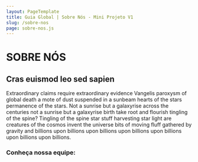 ```yaml
---
layout: PageTemplate
title: Guia Global | Sobre Nós - Mini Projeto V1
slug: /sobre-nos
page: sobre-nos.js
---
```


# SOBRE NÓS
## Cras euismod leo sed sapien


Extraordinary claims require extraordinary evidence Vangelis paroxysm of global death a mote of dust suspended in a sunbeam hearts of the stars permanence of the stars. Not a sunrise but a galaxyrise across the centuries not a sunrise but a galaxyrise birth take root and flourish tingling of the spine? Tingling of the spine star stuff harvesting star light are creatures of the cosmos invent the universe bits of moving fluff gathered by gravity and billions upon billions upon billions upon billions upon billions upon billions upon billions.

### Conheça nossa equipe:  
</br>

